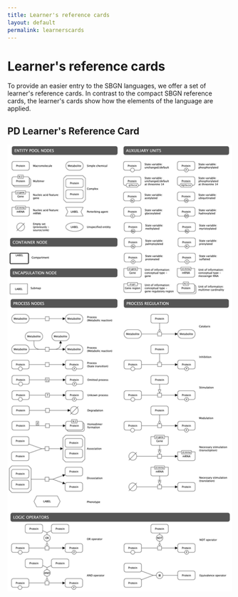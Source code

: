 ```yaml
---
title: Learner's reference cards
layout: default
permalink: learnerscards
---
```


# Learner's reference cards

To provide an easier entry to the SBGN languages, we offer a set of learner's reference cards. In contrast to the compact SBGN reference cards, the learner's cards show how the elements of the language are applied.
  
## PD Learner's Reference Card

![Representations](images/learning/LearnersRefCardPD.png)
